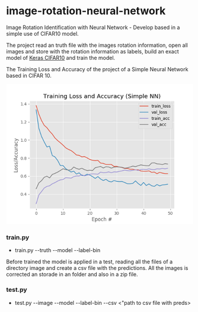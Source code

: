 # image-rotation-neural-network
Image Rotation Identification with Neural Network - Develop based in a simple use of CIFAR10 model. 

The project read an truth file with the images rotation information, open all images and store with the rotation information as labels, build an exact model of [Keras CIFAR10](https://keras.io/examples/cifar10_cnn/) and train the model.

The Training Loss and Accuracy of the project of a Simple Neural Network based in CIFAR 10.

![Training Loss and Accuracy](https://raw.githubusercontent.com/lucasebs/image-rotation-neural-network/master/fig.png)

### train.py
- train.py --truth <path to csv file with truth data> --model <path to Keras model> --label-bin <path to label>


Before trained the model is applied in a test, reading all the files of a directory image and create a csv file with the predictions. All the images is corrected an storade in an folder and also in a zip file.

### test.py
- test.py --image <path to images directory> --model <path to trained Keras model> --label-bin <path to label> --csv <"path to csv file with preds>
